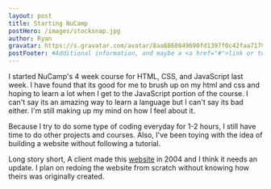 ```yaml
---
layout: post
title: Starting NuCamp
postHero: /images/stocksnap.jpg
author: Ryan 
gravatar: https://s.gravatar.com/avatar/8aa8860849690fd1397f0c42faa71795?s=80
postFooter: #Additional information, and maybe a <a href="#">link or two</a>
---
```

I started NuCamp's 4 week course for HTML, CSS, and JavaScript last week. 
I have found that its good for me to brush up on my html and css and hoping to learn a lot when I get to the JavaScript portion of the course. I can't say its an amazing way to learn a language but I can't say its bad either. I'm still making up my mind on how I feel about it. 

Because I try to do some type of coding everyday for 1-2 hours, I still have time to do other projects and courses. Also, I've been toying with the idea of building a website without following a tutorial. 

Long story short, A client made this <a href="http://fbcrichmondpark.com/" target="_blank">website</a> in 2004 and I think it needs an update. I plan on redoing the website from scratch without knowing how theirs was originally created. 